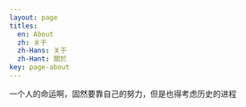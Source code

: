 ```yaml
---
layout: page
titles:
  en: About
  zh: 关于
  zh-Hans: 关于
  zh-Hant: 關於
key: page-about
---
```


 一个人的命运啊，固然要靠自己的努力，但是也得考虑历史的进程
